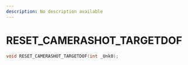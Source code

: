 ```yaml
---
description: No description available 
---
```


# RESET_CAMERASHOT_TARGETDOF

```cpp
void RESET_CAMERASHOT_TARGETDOF(int _Unk0);
```